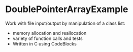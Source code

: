 # DoublePointerArrayExample
Work with file input/output by manipulation of a class list:
- memory allocation and reallocation
- variety of function calls and tests
- Written in C using CodeBlocks
